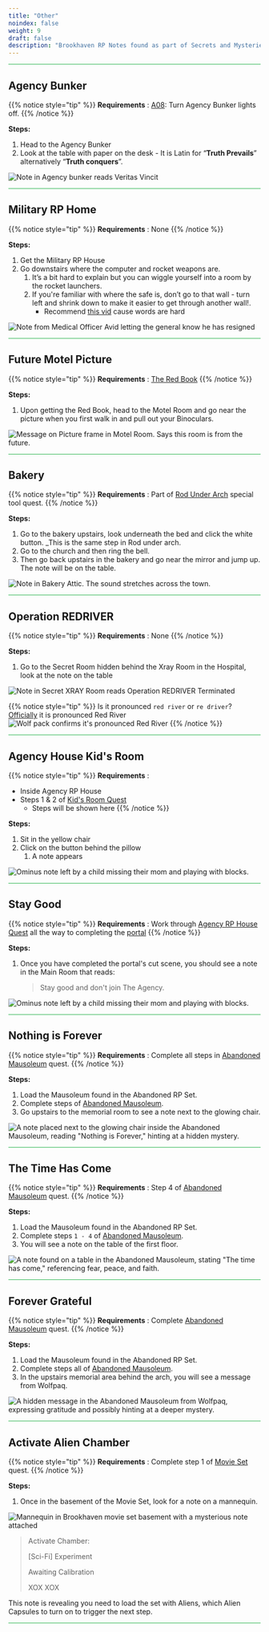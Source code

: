 ```yaml
---
title: "Other"
noindex: false
weight: 9
draft: false
description: "Brookhaven RP Notes found as part of Secrets and Mysteries. These Notes are not signed or only one note from the signer to appear. Picture of note provided."
---
```



<hr style="background-color: #28b44c" size=8>

## Agency Bunker

{{% notice style="tip" %}}
**Requirements** : [A08](/casebook/light_panel/#a08): Turn Agency Bunker lights off.
{{% /notice %}}

**Steps:**

1. Head to the Agency Bunker
2. Look at the table with paper on the desk - It is Latin for “**Truth Prevails**” alternatively “**Truth conquers**”.

![Note in Agency bunker reads Veritas Vincit](/images/bh/other_agency_bunker_note.jpg) 

<hr style="background-color: #28b44c" size=8>

## Military RP Home

{{% notice style="tip" %}}
**Requirements** : None
{{% /notice %}}

**Steps:**

1. Get the Military RP House
2. Go downstairs where the computer and rocket weapons are.
	1. It’s a bit hard to explain but you can wiggle yourself into a room by the rocket launchers.
	2. If you're familiar with where the safe is, don’t go to that wall - turn left and shrink down to make it easier to get through another wall!. 
		- Recommend [this vid](https://www.youtube.com/watch?v=IVYdl_jo6jg&t) cause words are hard

![Note from Medical Officer Avid letting the general know he has resigned](/images/bh/other_military_rp_note.png) 

<hr style="background-color: #28b44c" size=8>

## Future Motel Picture

{{% notice style="tip" %}}
**Requirements** : [The Red Book](/lore/special_tools/the_red_book)
{{% /notice %}}

**Steps:**

1. Upon getting the Red Book, head to the Motel Room and go near the picture when you first walk in and pull out your Binoculars.

![Message on Picture frame in Motel Room. Says this room is from the future.](/images/bh/other_future_hotel_picture_frame_note.jpg) 

<hr style="background-color: #28b44c" size=8>

## Bakery

{{% notice style="tip" %}}
**Requirements** : Part of [Rod Under Arch](/lore/special_tools/rod_under_arch) special tool quest.
{{% /notice %}}

**Steps:**

1. Go to the bakery upstairs, look underneath the bed and click the white button. _This is the same step in Rod under arch. 
2. Go to the church and then ring the bell. 
3. Then go back upstairs in the bakery and go near the mirror and jump up. The note will be on the table. 

![Note in Bakery Attic. The sound stretches across the town.](/images/bh/other_bakery_note.jpg) 

<hr style="background-color: #28b44c" size=8>

## Operation REDRIVER

{{% notice style="tip" %}}
**Requirements** : None
{{% /notice %}}

**Steps:**

1. Go to the Secret Room hidden behind the Xray Room in the Hospital, look at the note on the table

![Note in Secret XRAY Room reads Operation REDRIVER Terminated](/images/bh/operation_red_river_note.jpg) 

{{% notice style="tip" %}}
Is it pronounced `red river` or `re driver`?
[Officially](https://discord.com/channels/482308357248647177/870010373976236052/1105193056317218856) it is pronounced Red River
![Wolf pack confirms it's pronounced Red River](/images/bh/wolf_confirmed_red_river.jpg)
{{% /notice %}}

<hr style="background-color: #28b44c" size=8>

## Agency House Kid's Room

{{% notice style="tip" %}}
**Requirements** : 
- Inside Agency RP House
- Steps 1 & 2 of [Kid's Room Quest](lore/quests/agency_coffin_portal/kids_room/#steps)
	- Steps will be shown here
{{% /notice %}}

**Steps:**

1. Sit in the yellow chair
1. Click on the button behind the pillow
	1. A note appears

![Ominus note left by a child missing their mom and playing with blocks.](/images/agency_coffin_portal_quest/kids_room_note_from_child_croped.png)

<hr style="background-color: #28b44c" size=8>

## Stay Good

{{% notice style="tip" %}}
**Requirements** : Work through [Agency RP House Quest](/lore/quests/agency_coffin_portal/getting_started/) all the way to completing the [portal](/lore/quests/agency_coffin_portal/portal/)
{{% /notice %}}

**Steps:**

1. Once you have completed the portal's cut scene, you should see a note in the Main Room that reads: 
	> Stay good and don't join The Agency.

![Ominus note left by a child missing their mom and playing with blocks.](/images/agency_coffin_portal_quest/agency_dungeon_final_message_stay_good.webp?height=200px)

<hr style="background-color: #28b44c" size=8>

## Nothing is Forever

{{% notice style="tip" %}}
**Requirements** : Complete all steps in [Abandoned Mausoleum](/lore/quests/abandoned_mausoleum/) quest.
{{% /notice %}}

**Steps:**
1. Load the Mausoleum found in the Abandoned RP Set. 
2. Complete steps of [Abandoned Mausoleum](/lore/quests/abandoned_mausoleum/).
3. Go upstairs to the memorial room to see a note next to the glowing chair.

![A note placed next to the glowing chair inside the Abandoned Mausoleum, reading "Nothing is Forever," hinting at a hidden mystery.](/images/abandoned_mausoleum/mausoleum_note_by_glowing_chair.webp?width=200px) 



<hr style="background-color: #28b44c" size=8>

## The Time Has Come

{{% notice style="tip" %}}
**Requirements** : Step 4 of [Abandoned Mausoleum](/lore/quests/abandoned_mausoleum/) quest.
{{% /notice %}}

**Steps:**
1. Load the Mausoleum found in the Abandoned RP Set. 
2. Complete steps `1 - 4` of [Abandoned Mausoleum](/lore/quests/abandoned_mausoleum/).
3. You will see a note on the table of the first floor.

![A note found on a table in the Abandoned Mausoleum, stating "The time has come," referencing fear, peace, and faith.](/images/abandoned_mausoleum/mausoleum_note_on_table.webp?width=200px) 



<hr style="background-color: #28b44c" size=8>

## Forever Grateful

{{% notice style="tip" %}}
**Requirements** : Complete [Abandoned Mausoleum](/lore/quests/abandoned_mausoleum/) quest.
{{% /notice %}}

**Steps:**
1. Load the Mausoleum found in the Abandoned RP Set. 
2. Complete steps all of [Abandoned Mausoleum](/lore/quests/abandoned_mausoleum/).
3. In the upstairs memorial area behind the arch, you will see a message from Wolfpaq.

![A hidden message in the Abandoned Mausoleum from Wolfpaq, expressing gratitude and possibly hinting at a deeper mystery.](/images/abandoned_mausoleum/mausoleum_wolfpaq_note.png?width=600px) 



<hr style="background-color: #28b44c" size=8>

## Activate Alien Chamber

{{% notice style="tip" %}}
**Requirements** : Complete step 1 of [Movie Set](/lore/quests/movie_set_mystery/#1-get-the-red-key-card-) quest.
{{% /notice %}}

**Steps:**
1. Once in the basement of the Movie Set, look for a note on a mannequin.

![Mannequin in Brookhaven movie set basement with a mysterious note attached](/images/bh/movie_set_mystery_note_in_basement_on_mannequin.webp?width=600px) 

> Activate Chamber:
>
>[Sci-Fi] Experiment
> 
> Awaiting Calibration
>
> XOX XOX

This note is revealing you need to load the set with Aliens, which Alien Capsules to turn on to trigger the next step. 



<hr style="background-color: #28b44c" size=8>